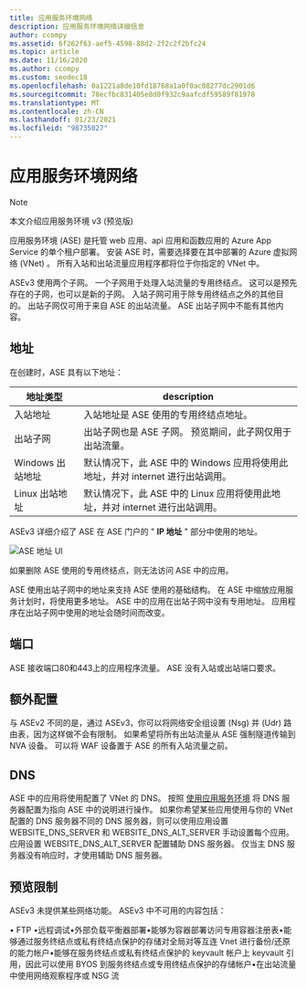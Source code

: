 ```yaml
---
title: 应用服务环境网络
description: 应用服务环境网络详细信息
author: ccompy
ms.assetid: 6f262f63-aef5-4598-88d2-2f2c2f2bfc24
ms.topic: article
ms.date: 11/16/2020
ms.author: ccompy
ms.custom: seodec18
ms.openlocfilehash: 0a1221a8de10fd18768a1a0f0ac08277dc2901d6
ms.sourcegitcommit: 78ecfbc831405e8d0f932c9aafcdf59589f81978
ms.translationtype: MT
ms.contentlocale: zh-CN
ms.lasthandoff: 01/23/2021
ms.locfileid: "98735027"
---
```

# <a name="app-service-environment-networking"></a>应用服务环境网络

> [!NOTE]
> 本文介绍应用服务环境 v3 (预览版) 
> 

应用服务环境 (ASE) 是托管 web 应用、api 应用和函数应用的 Azure App Service 的单个租户部署。 安装 ASE 时，需要选择要在其中部署的 Azure 虚拟网络 (VNet) 。 所有入站和出站流量应用程序都将位于你指定的 VNet 中。  

ASEv3 使用两个子网。  一个子网用于处理入站流量的专用终结点。 这可以是预先存在的子网，也可以是新的子网。  入站子网可用于除专用终结点之外的其他目的。 出站子网仅可用于来自 ASE 的出站流量。 ASE 出站子网中不能有其他内容。

## <a name="addresses"></a>地址 
在创建时，ASE 具有以下地址：

| 地址类型 | description |
|--------------|-------------|
| 入站地址 | 入站地址是 ASE 使用的专用终结点地址。 |
| 出站子网 | 出站子网也是 ASE 子网。 预览期间，此子网仅用于出站流量。 |
| Windows 出站地址 | 默认情况下，此 ASE 中的 Windows 应用将使用此地址，并对 internet 进行出站调用。 |
| Linux 出站地址 | 默认情况下，此 ASE 中的 Linux 应用将使用此地址，并对 internet 进行出站调用。 |

ASEv3 详细介绍了 ASE 在 ASE 门户的 " **IP 地址** " 部分中使用的地址。

![ASE 地址 UI](./media/networking/networking-ip-addresses.png)

如果删除 ASE 使用的专用终结点，则无法访问 ASE 中的应用。  

ASE 使用出站子网中的地址来支持 ASE 使用的基础结构。 在 ASE 中缩放应用服务计划时，将使用更多地址。 ASE 中的应用在出站子网中没有专用地址。 应用程序在出站子网中使用的地址会随时间而改变。

## <a name="ports"></a>端口

ASE 接收端口80和443上的应用程序流量。  ASE 没有入站或出站端口要求。 

## <a name="extra-configurations"></a>额外配置

与 ASEv2 不同的是，通过 ASEv3，你可以将网络安全组设置 (Nsg) 并 (Udr) 路由表，因为这样做不会有限制。 如果希望将所有出站流量从 ASE 强制隧道传输到 NVA 设备。 可以将 WAF 设备置于 ASE 的所有入站流量之前。 

## <a name="dns"></a>DNS

ASE 中的应用将使用配置了 VNet 的 DNS。 按照 [使用应用服务环境](./using.md#dns-configuration) 将 DNS 服务器配置为指向 ASE 中的说明进行操作。 如果你希望某些应用使用与你的 VNet 配置的 DNS 服务器不同的 DNS 服务器，则可以使用应用设置 WEBSITE_DNS_SERVER 和 WEBSITE_DNS_ALT_SERVER 手动设置每个应用。 应用设置 WEBSITE_DNS_ALT_SERVER 配置辅助 DNS 服务器。 仅当主 DNS 服务器没有响应时，才使用辅助 DNS 服务器。 

## <a name="preview-limitation"></a>预览限制

ASEv3 未提供某些网络功能。  ASEv3 中不可用的内容包括：

• FTP •远程调试•外部负载平衡器部署•能够为容器部署访问专用容器注册表•能够通过服务终结点或私有终结点保护的存储对全局对等互连 Vnet 进行备份/还原的能力帐户•能够在服务终结点或私有终结点保护的 keyvault 帐户上 keyvault 引用，因此可以使用 BYOS 到服务终结点或专用终结点保护的存储帐户•在出站流量中使用网络观察程序或 NSG 流
    
    